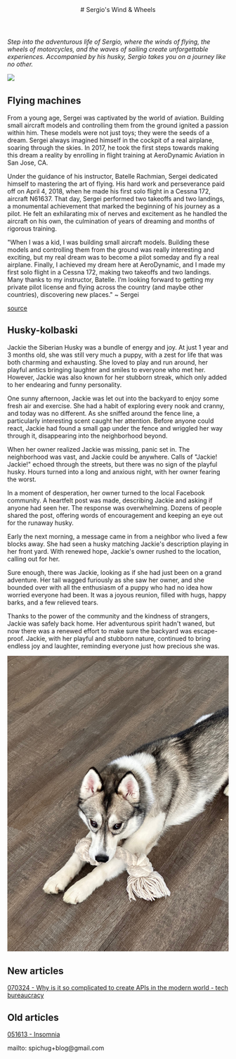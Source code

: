 <header>
# Sergio's Wind & Wheels
</header>

_Step into the adventurous life of Sergio, where the winds of flying, the wheels of motorcycles, and the waves of sailing create unforgettable experiences. Accompanied by his husky, Sergio takes you on a journey like no other._

![](/static/logo/logo.png)

## Flying machines

From a young age, Sergei was captivated by the world of aviation. Building small aircraft models and controlling them from the ground ignited a passion within him. These models were not just toys; they were the seeds of a dream. Sergei always imagined himself in the cockpit of a real airplane, soaring through the skies. In 2017, he took the first steps towards making this dream a reality by enrolling in flight training at AeroDynamic Aviation in San Jose, CA.

Under the guidance of his instructor, Batelle Rachmian, Sergei dedicated himself to mastering the art of flying. His hard work and perseverance paid off on April 4, 2018, when he made his first solo flight in a Cessna 172, aircraft N61637. That day, Sergei performed two takeoffs and two landings, a monumental achievement that marked the beginning of his journey as a pilot. He felt an exhilarating mix of nerves and excitement as he handled the aircraft on his own, the culmination of years of dreaming and months of rigorous training.

"When I was a kid, I was building small aircraft models. Building these models and controlling them from the ground was really interesting and exciting, but my real dream was to become a pilot someday and fly a real airplane. Finally, I achieved my dream here at AeroDynamic, and I made my first solo flight in a Cessna 172, making two takeoffs and two landings. Many thanks to my instructor, Batelle. I’m looking forward to getting my private pilot license and flying across the country (and maybe other countries), discovering new places." ~ Sergei

[source](https://www.aerodynamicaviation.com/first-solo-flight-sergei-pichugin/)

## Husky-kolbaski

Jackie the Siberian Husky was a bundle of energy and joy. At just 1 year and 3 months old, she was still very much a puppy, with a zest for life that was both charming and exhausting. She loved to play and run around, her playful antics bringing laughter and smiles to everyone who met her. However, Jackie was also known for her stubborn streak, which only added to her endearing and funny personality.

One sunny afternoon, Jackie was let out into the backyard to enjoy some fresh air and exercise. She had a habit of exploring every nook and cranny, and today was no different. As she sniffed around the fence line, a particularly interesting scent caught her attention. Before anyone could react, Jackie had found a small gap under the fence and wriggled her way through it, disappearing into the neighborhood beyond.

When her owner realized Jackie was missing, panic set in. The neighborhood was vast, and Jackie could be anywhere. Calls of "Jackie! Jackie!" echoed through the streets, but there was no sign of the playful husky. Hours turned into a long and anxious night, with her owner fearing the worst.

In a moment of desperation, her owner turned to the local Facebook community. A heartfelt post was made, describing Jackie and asking if anyone had seen her. The response was overwhelming. Dozens of people shared the post, offering words of encouragement and keeping an eye out for the runaway husky.

Early the next morning, a message came in from a neighbor who lived a few blocks away. She had seen a husky matching Jackie's description playing in her front yard. With renewed hope, Jackie's owner rushed to the location, calling out for her.

Sure enough, there was Jackie, looking as if she had just been on a grand adventure. Her tail wagged furiously as she saw her owner, and she bounded over with all the enthusiasm of a puppy who had no idea how worried everyone had been. It was a joyous reunion, filled with hugs, happy barks, and a few relieved tears.

Thanks to the power of the community and the kindness of strangers, Jackie was safely back home. Her adventurous spirit hadn't waned, but now there was a renewed effort to make sure the backyard was escape-proof. Jackie, with her playful and stubborn nature, continued to bring endless joy and laughter, reminding everyone just how precious she was.

![](static/photos/husky/050124-husky-toy-cable-look.jpeg)

## New articles
[070324 - Why is it so complicated to create APIs in the modern world - tech bureaucracy](articles/why-is-it-so-complicated-to-write-apis-now/why-is-it-so-complicated-to-write-apis-now-en.md)

## Old articles

[051613 - Insomnia](articles/old/051613-insomnia-en.md)

<footer>
mailto: spichug+blog@gmail.com
</footer>

